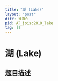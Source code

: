 ```yaml
---
title: "湖 (Lake)"
layout: "post"
diff: 难度0
pid: AT_joisc2010_lake
tag: []
---
```


# 湖 (Lake)

## 题目描述

[problemUrl]: https://atcoder.jp/contests/joisc2010/tasks/joisc2010_lake



